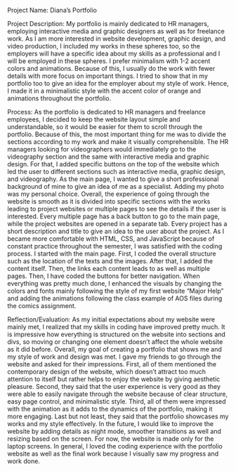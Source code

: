 Project Name: Diana’s Portfolio

Project Description: My portfolio is mainly dedicated to HR managers, employing interactive media and graphic designers as well as for freelance work. As I am more interested in website development, graphic design, and video production, I included my works in these spheres too, so the employers will have a specific idea about my skills as a professional and I will be employed in these spheres. 
I prefer minimalism with 1-2 accent colors and animations. Because of this, I usually do the work with fewer details with more focus on important things. I tried to show that in my portfolio too to give an idea for the employer about my style of work. Hence, I made it in a minimalistic style with the accent color of orange and animations throughout the portfolio. 

Process: As the portfolio is dedicated to HR managers and freelance employees, I decided to keep the website layout simple and understandable, so it would be easier for them to scroll through the portfolio. Because of this, the most important thing for me was to divide the sections according to my work and make it visually comprehensible. The HR managers looking for videographers would immediately go to the videography section and the same with interactive media and graphic design. For that, I added specific buttons on the top of the website which led the user to different sections such as interactive media, graphic design, and videography. As the main page, I wanted to give a short professional background of mine to give an idea of me as a specialist. Adding my photo was my personal choice. Overall, the experience of going through the website is smooth as it is divided into specific sections with the works leading to project websites or multiple pages to see the details if the user is interested. Every multiple page has a back button to go to the main page, while the project websites are opened in a separate tab. Every project has a short description and title to give an idea to the user about the project. 
As I became more comfortable with HTML, CSS, and JavaScript because of constant practice throughout the semester, I was satisfied with the coding process. I started with the main page. First, I coded the overall structure such as the location of the texts and the images. After that, I added the content itself. Then, the links each content leads to as well as multiple pages. Then, I have coded the buttons for better navigation. When everything was pretty much done, I enhanced the visuals by changing the colors and fonts mainly following the style of my first website “Major Help” and adding the animations following the class example of AOS files during the comics assignment.

Reflection/Evaluation: As my initial expectations about my website were mainly met, I realized that my skills in coding have improved pretty much. It is impressive how everything is structured on the website into sections and divs, so moving or changing one element doesn’t affect the whole website as it did before. Overall, my goal of creating a portfolio that shows me and my style of work and design was met. I gave my friends to go through the website and asked for their impressions. First, all of them mentioned the contemporary design of the website, which doesn’t attract too much attention to itself but rather helps to enjoy the website by giving aesthetic pleasure. Second, they said that the user experience is very good as they were able to easily navigate through the website because of clear structure, easy page control, and minimalistic style. Third, all of them were impressed with the animation as it adds to the dynamics of the portfolio, making it more engaging. Last but not least, they said that the portfolio showcases my works and my style effectively. In the future, I would like to improve the website by adding details as night mode, smoother transitions as well and resizing based on the screen. For now, the website is made only for the laptop screens. In general, I loved the coding experience with the portfolio website as well as the final work because I visually saw my progress and work done. 
